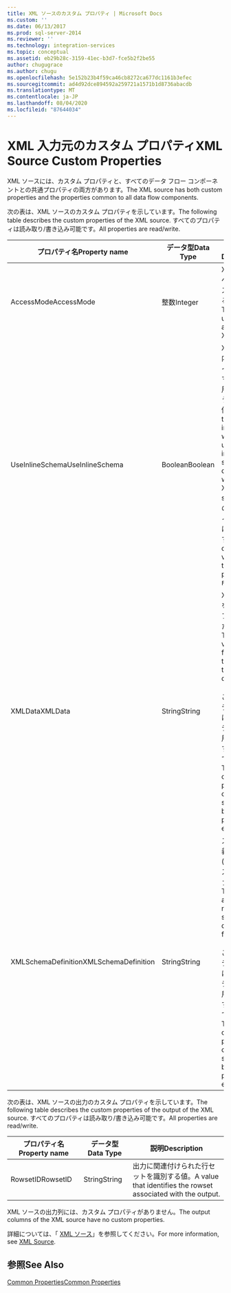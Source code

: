 ```yaml
---
title: XML ソースのカスタム プロパティ | Microsoft Docs
ms.custom: ''
ms.date: 06/13/2017
ms.prod: sql-server-2014
ms.reviewer: ''
ms.technology: integration-services
ms.topic: conceptual
ms.assetid: eb29b28c-3159-41ec-b3d7-fce5b2f2be55
author: chugugrace
ms.author: chugu
ms.openlocfilehash: 5e152b23b4f59ca46cb8272ca677dc1161b3efec
ms.sourcegitcommit: ad4d92dce894592a259721a1571b1d8736abacdb
ms.translationtype: MT
ms.contentlocale: ja-JP
ms.lasthandoff: 08/04/2020
ms.locfileid: "87644034"
---
```

# <a name="xml-source-custom-properties"></a><span data-ttu-id="a1b43-102">XML 入力元のカスタム プロパティ</span><span class="sxs-lookup"><span data-stu-id="a1b43-102">XML Source Custom Properties</span></span>
  <span data-ttu-id="a1b43-103">XML ソースには、カスタム プロパティと、すべてのデータ フロー コンポーネントとの共通プロパティの両方があります。</span><span class="sxs-lookup"><span data-stu-id="a1b43-103">The XML source has both custom properties and the properties common to all data flow components.</span></span>  
  
 <span data-ttu-id="a1b43-104">次の表は、XML ソースのカスタム プロパティを示しています。</span><span class="sxs-lookup"><span data-stu-id="a1b43-104">The following table describes the custom properties of the XML source.</span></span> <span data-ttu-id="a1b43-105">すべてのプロパティは読み取り/書き込み可能です。</span><span class="sxs-lookup"><span data-stu-id="a1b43-105">All properties are read/write.</span></span>  
  
|<span data-ttu-id="a1b43-106">プロパティ名</span><span class="sxs-lookup"><span data-stu-id="a1b43-106">Property name</span></span>|<span data-ttu-id="a1b43-107">データ型</span><span class="sxs-lookup"><span data-stu-id="a1b43-107">Data Type</span></span>|<span data-ttu-id="a1b43-108">説明</span><span class="sxs-lookup"><span data-stu-id="a1b43-108">Description</span></span>|  
|-------------------|---------------|-----------------|  
|<span data-ttu-id="a1b43-109">AccessMode</span><span class="sxs-lookup"><span data-stu-id="a1b43-109">AccessMode</span></span>|<span data-ttu-id="a1b43-110">整数</span><span class="sxs-lookup"><span data-stu-id="a1b43-110">Integer</span></span>|<span data-ttu-id="a1b43-111">XML データへのアクセスに使用するモード。</span><span class="sxs-lookup"><span data-stu-id="a1b43-111">The mode used to access the XML data.</span></span>|  
|<span data-ttu-id="a1b43-112">UseInlineSchema</span><span class="sxs-lookup"><span data-stu-id="a1b43-112">UseInlineSchema</span></span>|<span data-ttu-id="a1b43-113">Boolean</span><span class="sxs-lookup"><span data-stu-id="a1b43-113">Boolean</span></span>|<span data-ttu-id="a1b43-114">XML ソース内のインライン スキーマ定義を使用するかどうかを示す値。</span><span class="sxs-lookup"><span data-stu-id="a1b43-114">A value that indicates whether to use an inline schema definition within the XML source.</span></span> <span data-ttu-id="a1b43-115">このプロパティの既定値は `False` です。</span><span class="sxs-lookup"><span data-stu-id="a1b43-115">The default value of this property is `False`.</span></span>|  
|<span data-ttu-id="a1b43-116">XMLData</span><span class="sxs-lookup"><span data-stu-id="a1b43-116">XMLData</span></span>|<span data-ttu-id="a1b43-117">String</span><span class="sxs-lookup"><span data-stu-id="a1b43-117">String</span></span>|<span data-ttu-id="a1b43-118">XML データを取得するファイルまたは変数。</span><span class="sxs-lookup"><span data-stu-id="a1b43-118">The file or variables from which to retrieve the XML data.</span></span><br /><br /> <span data-ttu-id="a1b43-119">このプロパティの値は、プロパティ式を使用して指定することができます。</span><span class="sxs-lookup"><span data-stu-id="a1b43-119">The value of this property can be specified by using a property expression.</span></span>|  
|<span data-ttu-id="a1b43-120">XMLSchemaDefinition</span><span class="sxs-lookup"><span data-stu-id="a1b43-120">XMLSchemaDefinition</span></span>|<span data-ttu-id="a1b43-121">String</span><span class="sxs-lookup"><span data-stu-id="a1b43-121">String</span></span>|<span data-ttu-id="a1b43-122">スキーマ定義ファイル (.xsd) のパスおよびファイル名。</span><span class="sxs-lookup"><span data-stu-id="a1b43-122">The path and file name of the schema definition file (.xsd).</span></span><br /><br /> <span data-ttu-id="a1b43-123">このプロパティの値は、プロパティ式を使用して指定することができます。</span><span class="sxs-lookup"><span data-stu-id="a1b43-123">The value of this property can be specified by using a property expression.</span></span>|  
  
 <span data-ttu-id="a1b43-124">次の表は、XML ソースの出力のカスタム プロパティを示しています。</span><span class="sxs-lookup"><span data-stu-id="a1b43-124">The following table describes the custom properties of the output of the XML source.</span></span> <span data-ttu-id="a1b43-125">すべてのプロパティは読み取り/書き込み可能です。</span><span class="sxs-lookup"><span data-stu-id="a1b43-125">All properties are read/write.</span></span>  
  
|<span data-ttu-id="a1b43-126">プロパティ名</span><span class="sxs-lookup"><span data-stu-id="a1b43-126">Property name</span></span>|<span data-ttu-id="a1b43-127">データ型</span><span class="sxs-lookup"><span data-stu-id="a1b43-127">Data Type</span></span>|<span data-ttu-id="a1b43-128">説明</span><span class="sxs-lookup"><span data-stu-id="a1b43-128">Description</span></span>|  
|-------------------|---------------|-----------------|  
|<span data-ttu-id="a1b43-129">RowsetID</span><span class="sxs-lookup"><span data-stu-id="a1b43-129">RowsetID</span></span>|<span data-ttu-id="a1b43-130">String</span><span class="sxs-lookup"><span data-stu-id="a1b43-130">String</span></span>|<span data-ttu-id="a1b43-131">出力に関連付けられた行セットを識別する値。</span><span class="sxs-lookup"><span data-stu-id="a1b43-131">A value that identifies the rowset associated with the output.</span></span>|  
  
 <span data-ttu-id="a1b43-132">XML ソースの出力列には、カスタム プロパティがありません。</span><span class="sxs-lookup"><span data-stu-id="a1b43-132">The output columns of the XML source have no custom properties.</span></span>  
  
 <span data-ttu-id="a1b43-133">詳細については、「 [XML ソース](xml-source.md)」を参照してください。</span><span class="sxs-lookup"><span data-stu-id="a1b43-133">For more information, see [XML Source](xml-source.md).</span></span>  
  
## <a name="see-also"></a><span data-ttu-id="a1b43-134">参照</span><span class="sxs-lookup"><span data-stu-id="a1b43-134">See Also</span></span>  
 [<span data-ttu-id="a1b43-135">Common Properties</span><span class="sxs-lookup"><span data-stu-id="a1b43-135">Common Properties</span></span>](../common-properties.md)  
  
  
